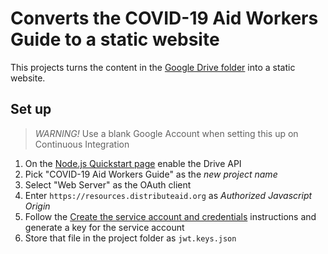 # Converts the COVID-19 Aid Workers Guide to a static website

This projects turns the content in the [Google Drive folder](https://drive.google.com/drive/folders/1FpnENOl1oZXLzmvvIqrR3kJgPNsGaDTo) into a static website.

## Set up

> _WARNING!_ Use a blank Google Account when setting this up on Continuous Integration

1. On the [Node.js Quickstart page](https://developers.google.com/drive/api/v3/quickstart/nodejs) enable the Drive API
2. Pick "COVID-19 Aid Workers Guide" as the _new project name_
3. Select "Web Server" as the OAuth client
4. Enter `https://resources.distributeaid.org` as _Authorized Javascript Origin_
5. Follow the [Create the service account and credentials](https://developers.google.com/admin-sdk/directory/v1/guides/delegation#create_the_service_account_and_credentials) instructions and generate a key for the service account
6. Store that file in the project folder as `jwt.keys.json`
